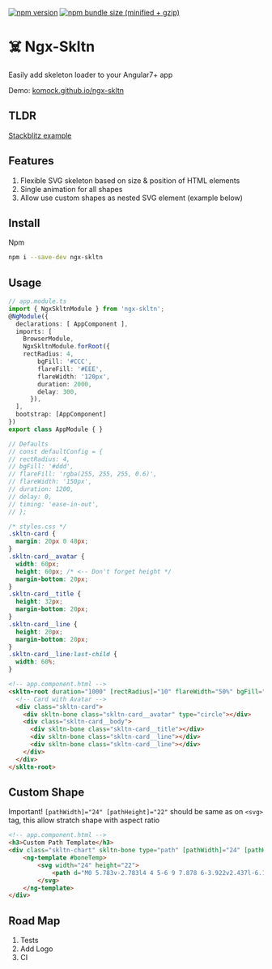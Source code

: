 [![npm version](https://badge.fury.io/js/ngx-skltn.svg)](https://badge.fury.io/js/ngx-skltn)
[![npm bundle size (minified + gzip)](https://img.shields.io/bundlephobia/minzip/ngx-skltn.svg)](https://bundlephobia.com/result?p=ngx-skltn@latest)

# ☠️ Ngx-Skltn
Easily add skeleton loader to your Angular7+ app

Demo: [komock.github.io/ngx-skltn](https://komock.github.io/ngx-skltn)

## TLDR
[Stackblitz example](https://stackblitz.com/edit/ngx-skltn)

## Features
1. Flexible SVG skeleton based on size & position of HTML elements
2. Single animation for all shapes
3. Allow use custom shapes as nested SVG element (example below)

## Install
Npm

```sh
npm i --save-dev ngx-skltn
```

## Usage
```ts
// app.module.ts
import { NgxSkltnModule } from 'ngx-skltn';
@NgModule({
  declarations: [ AppComponent ],
  imports: [
    BrowserModule,
    NgxSkltnModule.forRoot({
    rectRadius: 4,
        bgFill: '#CCC',
        flareFill: '#EEE',
        flareWidth: '120px',
        duration: 2000,
        delay: 300,
      }),
  ],
  bootstrap: [AppComponent]
})
export class AppModule { }

// Defaults
// const defaultConfig = {
// rectRadius: 4,
// bgFill: '#ddd',
// flareFill: 'rgba(255, 255, 255, 0.6)',
// flareWidth: '150px',
// duration: 1200,
// delay: 0,
// timing: 'ease-in-out',
// };
```

```css
/* styles.css */
.skltn-card {
  margin: 20px 0 48px;
}
.skltn-card__avatar {
  width: 60px;
  height: 60px; /* <-- Don't forget height */
  margin-bottom: 20px;
}
.skltn-card__title {
  height: 32px;
  margin-bottom: 20px;
}
.skltn-card__line {
  height: 20px;
  margin-bottom: 20px;
}
.skltn-card__line:last-child {
  width: 60%;
}
```


```html
<!-- app.component.html -->
<skltn-root duration="1000" [rectRadius]="10" flareWidth="50%" bgFill="#d8d5d1" flareFill="rgba(255,255,255, 0.5)">
  <!-- Card with Avatar -->
  <div class="skltn-card">
    <div skltn-bone class="skltn-card__avatar" type="circle"></div>
    <div class="skltn-card__body">
      <div skltn-bone class="skltn-card__title"></div>
      <div skltn-bone class="skltn-card__line"></div>
      <div skltn-bone class="skltn-card__line"></div>
    </div>
  </div>
</skltn-root>
```

## Custom Shape
Important! `[pathWidth]="24" [pathHeight]="22"` should be same as on `<svg>` tag, this allow stratch shape with aspect ratio
```html
<!-- app.component.html -->
<h3>Custom Path Template</h3>
<div class="skltn-chart" skltn-bone type="path" [pathWidth]="24" [pathHeight]="22">
    <ng-template #boneTemp>
        <svg width="24" height="22">
            <path d="M0 5.783v-2.783l4 4 5-6 9 7.878 6-3.922v2.437l-6.176 3.989-8.6-7.528-5.09 6.108-4.134-4.179zm18.909 7.279l-1.267.818-1.135-.994-7.058-6.177-3.778 4.534-1.41 1.692-1.548-1.566-2.713-2.743v14.374h24v-13.226l-5.091 3.288z"></path>
        </svg>
    </ng-template>
</div>
```

## Road Map
1. Tests
2. Add Logo
3. CI
